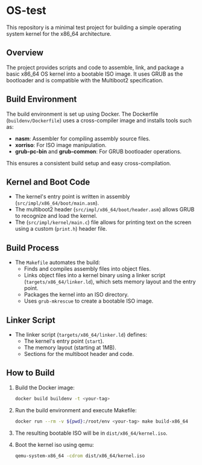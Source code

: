 # OS-test

This repository is a minimal test project for building a simple operating system kernel for the x86_64 architecture.

## Overview

The project provides scripts and code to assemble, link, and package a basic x86_64 OS kernel into a bootable ISO image. It uses GRUB as the bootloader and is compatible with the Multiboot2 specification.

## Build Environment

The build environment is set up using Docker. The Dockerfile (`buildenv/Dockerfile`) uses a cross-compiler image and installs tools such as:

- **nasm**: Assembler for compiling assembly source files.
- **xorriso**: For ISO image manipulation.
- **grub-pc-bin** and **grub-common**: For GRUB bootloader operations.

This ensures a consistent build setup and easy cross-compilation.

## Kernel and Boot Code

- The kernel's entry point is written in assembly (`src/impl/x86_64/boot/main.asm`).
- The multiboot2 header (`src/impl/x86_64/boot/header.asm`) allows GRUB to recognize and load the kernel.
- The (`src/impl/kernel/main.c`) file allows for printing text on the screen using a custom (`print.h`) header file.

## Build Process

- The `Makefile` automates the build:
  - Finds and compiles assembly files into object files.
  - Links object files into a kernel binary using a linker script (`targets/x86_64/linker.ld`), which sets memory layout and the entry point.
  - Packages the kernel into an ISO directory.
  - Uses `grub-mkrescue` to create a bootable ISO image.

## Linker Script

- The linker script (`targets/x86_64/linker.ld`) defines:
  - The kernel's entry point (`start`).
  - The memory layout (starting at 1MB).
  - Sections for the multiboot header and code.

## How to Build

1. Build the Docker image:
   ```sh
   docker build buildenv -t <your-tag>
   ```

2. Run the build environment and execute Makefile:
   ```sh
   docker run --rm -v ${pwd}:/root/env <your-tag> make build-x86_64
   ```

3. The resulting bootable ISO will be in `dist/x86_64/kernel.iso`.

5. Boot the kernel iso using qemu:
   ```sh
   qemu-system-x86_64 -cdrom dist/x86_64/kernel.iso
   ```
   
